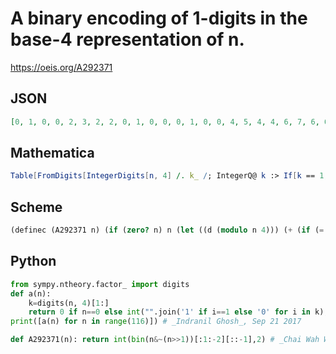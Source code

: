 # A binary encoding of 1\-digits in the base\-4 representation of n\.
https://oeis.org/A292371
## JSON
```JSON
[0, 1, 0, 0, 2, 3, 2, 2, 0, 1, 0, 0, 0, 1, 0, 0, 4, 5, 4, 4, 6, 7, 6, 6, 4, 5, 4, 4, 4, 5, 4, 4, 0, 1, 0, 0, 2, 3, 2, 2, 0, 1, 0, 0, 0, 1, 0, 0, 0, 1, 0, 0, 2, 3, 2, 2, 0, 1, 0, 0, 0, 1, 0, 0, 8, 9, 8, 8, 10, 11, 10, 10, 8, 9, 8, 8, 8, 9, 8, 8, 12, 13, 12, 12, 14, 15, 14, 14, 12, 13, 12, 12, 12, 13, 12, 12, 8, 9, 8, 8, 10, 11, 10, 10, 8, 9, 8, 8, 8, 9, 8, 8, 8]
```
## Mathematica
```Mathematica
Table[FromDigits[IntegerDigits[n, 4] /. k_ /; IntegerQ@ k :> If[k == 1, 1, 0], 2], {n, 0, 112}] (* _Michael De Vlieger_, Sep 21 2017 *)
```
## Scheme
```Scheme
(definec (A292371 n) (if (zero? n) n (let ((d (modulo n 4))) (+ (if (= 1 d) 1 0) (* 2 (A292371 (/ (- n d) 4)))))))
```
## Python
```Python
from sympy.ntheory.factor_ import digits
def a(n):
    k=digits(n, 4)[1:]
    return 0 if n==0 else int("".join('1' if i==1 else '0' for i in k), 2)
print([a(n) for n in range(116)]) # _Indranil Ghosh_, Sep 21 2017
```
```Python
def A292371(n): return int(bin(n&~(n>>1))[:1:-2][::-1],2) # _Chai Wah Wu_, Jun 30 2022
```
